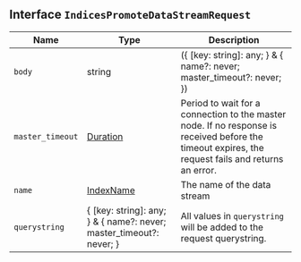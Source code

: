 ## Interface `IndicesPromoteDataStreamRequest`

| Name | Type | Description |
| - | - | - |
| `body` | string | ({ [key: string]: any; } & { name?: never; master_timeout?: never; }) | All values in `body` will be added to the request body. |
| `master_timeout` | [Duration](./Duration.md) | Period to wait for a connection to the master node. If no response is received before the timeout expires, the request fails and returns an error. |
| `name` | [IndexName](./IndexName.md) | The name of the data stream |
| `querystring` | { [key: string]: any; } & { name?: never; master_timeout?: never; } | All values in `querystring` will be added to the request querystring. |
